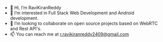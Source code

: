 - 👋 Hi, I’m RaviKiranReddy
- 👀 I’m interested in Full Stack Web Development and Android development.
- 💞️ I’m looking to collaborate on open source projects based on WebRTC and Rest API's.
- 📫 You can reach me at r.ravikiranreddy2409@gmail.com

<!---
kiranreddy2409/kiranreddy2409 is a ✨ special ✨ repository because its `README.md` (this file) appears on your GitHub profile.
You can click the Preview link to take a look at your changes.
--->
